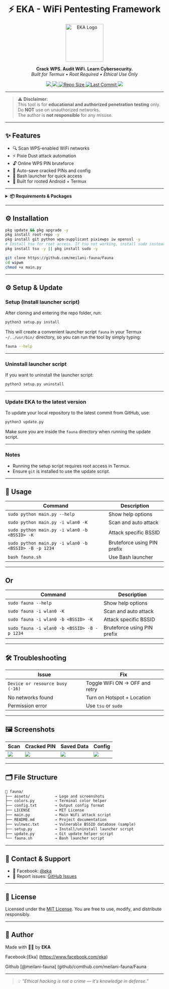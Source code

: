 <h1 align="center">⚡ EKA - WiFi Pentesting Framework</h1>

<p align="center">
  <img src="assets/image.png" alt="EKA Logo" width="120" />
</p>

<p align="center">
  <strong>Crack WPS. Audit WiFi. Learn Cybersecurity.</strong><br>
  <i>Built for Termux • Root Required • Ethical Use Only</i>
</p>

<p align="center">
  <a href="https://github.com/meilani-fauna/Fauna/stargazers">
    <img src="https://img.shields.io/github/stars/meilani-fauna?color=gold&style=for-the-badge" />
  </a>
  <a href="https://github.com/meilani-fauna/Fauna/network/members">
    <img src="https://img.shields.io/github/forks/meilani-fauna/Fauna?color=blue&style=for-the-badge" />
  </a>
  <a href="https://github.com/meilani-fauna/Fauna">
    <img src="https://img.shields.io/github/repo-size/meilani-fauna/Fauna?style=for-the-badge&color=informational" alt="Repo Size" />
  </a>
  <a href="https://github.com/meilani-fauna/Fauna/commits/main">
    <img src="https://img.shields.io/github/last-commit/meilani-fauna/Fauna?style=for-the-badge&color=success" alt="Last Commit" />
  </a>
  <a href="https://t.me/anbuinfosec_official">
    <img src="https://img.shields.io/badge/Telegram-Channel-blue?style=for-the-badge&logo=telegram" />
  </a>
</p>

---

> ⚠️ **Disclaimer:**  
> This tool is for **educational and authorized penetration testing** only.  
> Do **NOT** use on unauthorized networks.  
> The author is **not responsible** for any misuse.

---

## ✨ Features

- 🔍 Scan WPS-enabled WiFi networks  
- ⚡ Pixie Dust attack automation  
- 🔓 Online WPS PIN bruteforce  
- 💾 Auto-save cracked PINs and config  
- 🧪 Bash launcher for quick access  
- 🐧 Built for rooted Android + Termux

---

<details>
<summary><strong>📦 Requirements & Packages</strong></summary>

- ✅ Rooted Android device  
- ✅ Termux installed ([Download here](https://f-droid.org/en/packages/com.termux/))  
- ✅ WiFi chipset with monitor mode  
- ✅ Internet connection for setup  

### 📥 Required Termux Packages

| Package | Description | Link |
|---------|-------------|------|
| [`python`](https://wiki.termux.com/wiki/Python) | To run the main script | [Termux Wiki](https://wiki.termux.com/wiki/Python) |
| [`tsu`](https://wiki.termux.com/wiki/Termux-sudo) | Root privileges in Termux | [Termux Wiki](https://wiki.termux.com/wiki/Termux-sudo) |
| [`iw`](https://linux.die.net/man/8/iw) | Wireless device management | [Linux man page](https://linux.die.net/man/8/iw) |
| [`pixiewps`](https://tools.kali.org/wireless-attacks/pixiewps) | Pixie Dust WPS attack tool | [Kali Tools](https://tools.kali.org/wireless-attacks/pixiewps) |
| [`openssl`](https://wiki.termux.com/wiki/OpenSSL) | Crypto operations | [Termux Wiki](https://wiki.termux.com/wiki/OpenSSL) |
| [`wpa_supplicant`](https://wiki.archlinux.org/title/wpa_supplicant) | WiFi authentication | [Arch Wiki](https://wiki.archlinux.org/title/wpa_supplicant) |
| [`git`](https://wiki.termux.com/wiki/Git) | Clone repository | [Termux Wiki](https://wiki.termux.com/wiki/Git) |

</details>

---

## ⚙️ Installation

```bash
pkg update && pkg upgrade -y
pkg install root-repo -y
pkg install git python wpa-supplicant pixiewps iw openssl -y
# Install tsu for root access. If tsu not working, install sudo instead:
pkg install tsu -y || pkg install sudo -y
````

```bash
git clone https://github.com/meilani-fauna/Fauna
cd wipwm
chmod +x main.py
```

---

## ⚙️ Setup & Update

### Setup (Install launcher script)

After cloning and entering the repo folder, run:

```bash
python3 setup.py install
```

This will create a convenient launcher script `fauna` in your Termux `~/../usr/bin/` directory, so you can run the tool by simply typing:

```bash
fauna --help
```

---

### Uninstall launcher script

If you want to uninstall the launcher script:

```bash
python3 setup.py uninstall
```

---

### Update EKA to the latest version

To update your local repository to the latest commit from GitHub, use:

```bash
python3 update.py
```

Make sure you are inside the `fauna` directory when running the update script.

---

### Notes

* Running the setup script requires root access in Termux.
* Ensure `git` is installed to use the update script.

---

## 🚀 Usage

| Command                                              | Description                 |
| ---------------------------------------------------- | --------------------------- |
| `sudo python main.py --help`                         | Show help options           |
| `sudo python main.py -i wlan0 -K`                    | Scan and auto attack        |
| `sudo python main.py -i wlan0 -b <BSSID> -K`         | Attack specific BSSID       |
| `sudo python main.py -i wlan0 -b <BSSID> -B -p 1234` | Bruteforce using PIN prefix |
| `bash fauna.sh`                                      | Use Bash launcher           |

---

## Or 

| Command                                              | Description        |
| ---------------------------------------------------- | ------------------ |
| `sudo fauna --help`                         | Show help options           |
| `sudo fauna -i wlan0 -K`                    | Scan and auto attack        |
| `sudo fauna -i wlan0 -b <BSSID> -K`         | Attack specific BSSID       |
| `sudo fauna -i wlan0 -b <BSSID> -B -p 1234` | Bruteforce using PIN prefix |

---

## 🛠 Troubleshooting

| Issue                           | Fix                            |
| ------------------------------- | ------------------------------ |
| `Device or resource busy (-16)` | Toggle WiFi ON → OFF and retry |
| No networks found               | Turn on Hotspot + Location     |
| Permission error                | Use `tsu` or `sudo`            |

---

## 🖼️ Screenshots

| Scan                                                                                              | Cracked PIN                                                                                       | Saved Data                                                                                        | Config                                                                                            |
| ------------------------------------------------------------------------------------------------- | ------------------------------------------------------------------------------------------------- | ------------------------------------------------------------------------------------------------- | ------------------------------------------------------------------------------------------------- |
| ![](https://raw.githubusercontent.com/meilani-fauna/meilani-fauna/refs/heads/main/assets/fauna/1.jpg) | ![](https://raw.githubusercontent.com/meilani-fauna/meilani-fauna/refs/heads/main/assets/Fauna/2.jpg) | ![](https://raw.githubusercontent.com/meilani-fauna/meilani-fauna/refs/heads/main/assets/Fauna/3.jpg) | ![](https://raw.githubusercontent.com/meilani-fauna/meilani-fauna/refs/heads/main/assets/Fauna/4.jpg) |

---

## 🗂️ File Structure

```txt
📁 fauna/
├── assets/           → Logo and screenshots
├── colors.py         → Terminal color helper
├── config.txt        → Output config format
├── LICENSE           → MIT License
├── main.py           → Main WiFi attack script
├── README.md         → Project documentation
├── vulnwsc.txt       → Vulnerable BSSID database (sample)
├── setup.py          → Install/uninstall launcher script
├── update.py         → Git update helper script
└── fauna.sh          → Bash launcher script
```

---

## 💬 Contact & Support

* 💬 Facebook: [@eka](https://facebook.com/eka)
* 🐞 Report issues: [GitHub Issues](https://github.com/meilani-fauna/Fauna/issues)

---

## 📜 License

Licensed under the [MIT License](LICENSE).
You are free to use, modify, and distribute responsibly.

---

## 👤 Author

Made with 🏴‍☠️ by **EKA**

Facebook:[Eka]
(https://www.facebook.com/eka)

Github [@meilani-fauna]
(github/comthub.com/meilani-fauna/Fauna


---

> 💡 *“Ethical hacking is not a crime — it's knowledge in defense.”*
